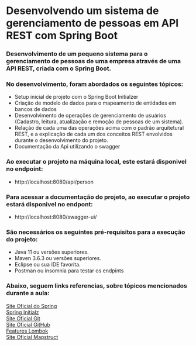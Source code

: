 # Desenvolvendo um sistema de gerenciamento de pessoas em API REST com Spring Boot </br>

### Desenvolvimento de um pequeno sistema para o gerenciamento de pessoas de uma empresa através de uma API REST, criada com o Spring Boot.</br>

### No desenvolvimento, foram abordados os seguintes tópicos:</br>


* Setup inicial de projeto com o Spring Boot Initialzer</br>
* Criação de modelo de dados para o mapeamento de entidades em bancos de dados</br>
* Desenvolvimento de operações de gerenciamento de usuários (Cadastro, leitura, atualização e remoção de pessoas de um sistema).</br>
* Relação de cada uma das operações acima com o padrão arquitetural REST, e a explicação de cada um dos conceitos REST envolvidos durante o desenvolvimento do projeto.</br>
* Documentação da Api utilizando o swagger</br>


### Ao executar o projeto na máquina local, este estará disponivel no endpoint:</br>

* http://localhost:8080/api/person</br>

### Para acessar a documentação do projeto, ao executar o projeto estará disponivel no endpont:</br>

* http://localhost:8080/swagger-ui/ 

### São necessários os seguintes pré-requisitos para a execução do projeto:</br>

* Java 11 ou versões superiores.</br>
* Maven 3.6.3 ou versões superiores.</br>
* Eclipse ou sua IDE favorita.</br>
* Postman ou insomnia para testar os endpints</br>

### Abaixo, seguem links referencias, sobre tópicos mencionados durante a aula:</br>


[Site Oficial do Spring](https://spring.io/)</br>
[Spring Initialz](https://start.spring.io/)</br>
[Site Oficial Git](https://git-scm.com/)</br>
[Site Oficial GitHub](https://github.com/)</br>
[Features Lombok](https://projectlombok.org/features/all)</br>
[Site Oficial Mapstruct](https://mapstruct.org/)</br>

